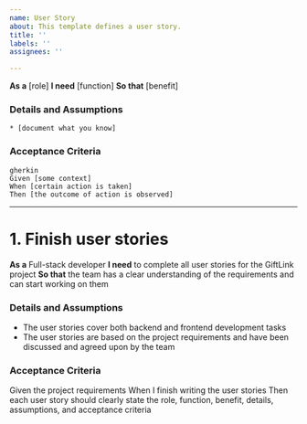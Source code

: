 ```yaml
---
name: User Story
about: This template defines a user story.
title: ''
labels: ''
assignees: ''

---
```


**As a** [role]
**I need** [function]
**So that** [benefit]
### Details and Assumptions
    * [document what you know]
### Acceptance Criteria
    gherkin
    Given [some context]
    When [certain action is taken]
    Then [the outcome of action is observed]

----

# 1. Finish user stories
**As a** Full-stack developer
**I need** to complete all user stories for the GiftLink project
**So that** the team has a clear understanding of the requirements and can start working on them

### Details and Assumptions
* The user stories cover both backend and frontend development tasks
* The user stories are based on the project requirements and have been discussed and agreed upon by the team

### Acceptance Criteria
Given the project requirements
When I finish writing the user stories
Then each user story should clearly state the role, function, benefit, details, assumptions, and acceptance criteria
